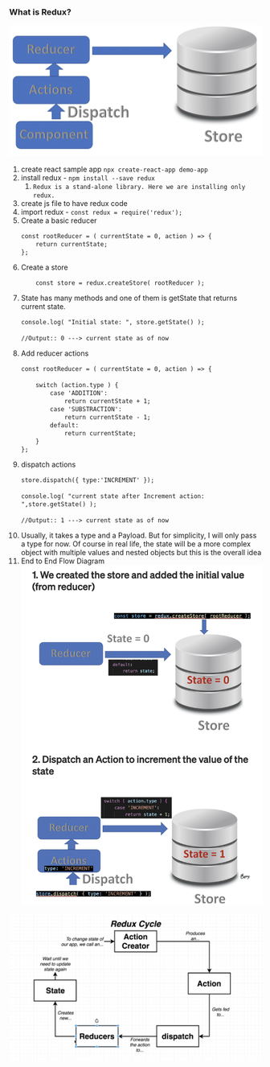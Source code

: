 ### What is Redux?
![](./images/Redux-overview-1.png)

1. create react sample app `npx create-react-app demo-app`
2. install redux - `npm install --save redux`
    1. `Redux is a stand-alone library. Here we are installing only redux.`
3. create js file to have redux code
4. import redux - `const redux = require('redux');`
5. Create a basic reducer
    ```
    const rootReducer = ( currentState = 0, action ) => { 
        return currentState;
    };
    ```
6. Create a store
    ```
        const store = redux.createStore( rootReducer );
    ```
7. State has many methods and one of them is getState that returns current state.
    ```
    console.log( "Initial state: ", store.getState() );
    
    //Output:: 0 ---> current state as of now
    ```
8. Add reducer actions
    ```
    const rootReducer = ( currentState = 0, action ) => { 

        switch (action.type ) {
            case 'ADDITION':
                return currentState + 1;
            case 'SUBSTRACTION':
                return currentState - 1;
            default:
                return currentState;
        }
    };    
    ```
9. dispatch actions
    ```
    store.dispatch({ type:'INCREMENT' });

    console.log( "current state after Increment action: ",store.getState() ); 
    
    //Output:: 1 ---> current state as of now
    ```
10. Usually, it takes a type and a Payload. But for simplicity, I will only pass a type for now. Of course in real life, the state will be a more complex object with multiple values and nested objects but this is the overall idea
3. End to End Flow Diagram
![](./images/end-to-end-flow.png)

![](./images/redux-cycle.png)
